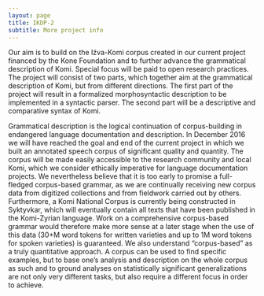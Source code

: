 ```yaml
---
layout: page
title: IKDP-2
subtitle: More project info
---
```


Our aim is to build on the Iźva-Komi corpus created in our current project financed by the Kone Foundation and to further advance the grammatical description of Komi. Special focus will be paid to open research practices. The project will consist of two parts, which together aim at the grammatical description of Komi, but from different directions. The first part of the project will result in a formalized morphosyntactic description to be implemented in a syntactic parser. The second part will be a descriptive and comparative syntax of Komi.

Grammatical description is the logical continuation of corpus-building in endangered language documentation and description. In December 2016 we will have reached the goal and end of the current project in which we built an annotated speech corpus of significant quality and quantity. The corpus will be made easily accessible to the research community and local Komi, which we consider ethically imperative for language documentation projects. We nevertheless believe that it is too early to promise a full-fledged corpus-based grammar, as we are continually receiving new corpus data from digitized collections and from fieldwork carried out by others. Furthermore, a Komi National Corpus is currently being constructed in Syktyvkar, which will eventually contain all texts that have been published in the Komi-Zyrian language. Work on a comprehensive corpus-based grammar would therefore make more sense at a later stage when the use of this data (30+M word tokens for written varieties and up to 1M word tokens for spoken varieties) is guaranteed. We also understand “corpus-based” as a truly quantitative approach. A corpus can be used to find specific examples, but to base one’s analysis and description on the whole corpus as such and to ground analyses on statistically significant generalizations are not only very different tasks, but also require a different focus in order to achieve.
